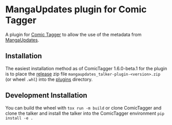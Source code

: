 # MangaUpdates plugin for Comic Tagger

A plugin for [Comic Tagger](https://github.com/comictagger/comictagger/releases) to allow the use of the metadata from [MangaUpdates](https://mangaupdates.com).

## Installation

The easiest installation method as of ComicTagger 1.6.0-beta.1 for the plugin is to place the [release](https://github.com/mizaki/mangadex_talker/releases) zip file
`mangaupdates_talker-plugin-<version>.zip` (or wheel `.whl`) into the [plugins](https://github.com/comictagger/comictagger/wiki/Installing-plugins) directory.

## Development Installation

You can build the wheel with `tox run -m build` or clone ComicTagger and clone the talker and install the talker into the ComicTagger environment `pip install -e .`
